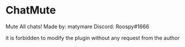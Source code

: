 # ChatMute
Mute All chats!
Made by: matymare
Discord: Roospy#1666

it is forbidden to modify the plugin without any request from the author
